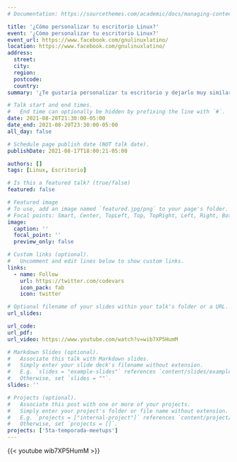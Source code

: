 ```yaml
---
# Documentation: https://sourcethemes.com/academic/docs/managing-content/

title: '¿Cómo personalizar tu escritorio Linux?'
event: '¿Cómo personalizar tu escritorio Linux?'
event_url: https://www.facebook.com/gnulinuxlatino/
location: https://www.facebook.com/gnulinuxlatino/
address:
  street:
  city:
  region:
  postcode:
  country:
summary: '¿Te gustaría personalizar tu escritorio y dejarlo muy similar a los que has visto en redes? Esta charla es para ti. Enrique Devars es nuestro invitado de esta semana para platicar sobre todo lo necesario para dejar bonito tu escritorio.'

# Talk start and end times.
#   End time can optionally be hidden by prefixing the line with `#`.
date: 2021-08-20T21:30:00-05:00
date_end: 2021-08-20T23:30:00-05:00
all_day: false

# Schedule page publish date (NOT talk date).
publishDate: 2021-08-17T18:00:21-05:00

authors: []
tags: [Linux, Escritorio]

# Is this a featured talk? (true/false)
featured: false

# Featured image
# To use, add an image named `featured.jpg/png` to your page's folder.
# Focal points: Smart, Center, TopLeft, Top, TopRight, Left, Right, BottomLeft, Bottom, BottomRight.
image:
  caption: ''
  focal_point: ''
  preview_only: false

# Custom links (optional).
#   Uncomment and edit lines below to show custom links.
links:
  - name: Follow
    url: https://twitter.com/codevars
    icon_pack: fab
    icon: twitter

# Optional filename of your slides within your talk's folder or a URL.
url_slides:

url_code:
url_pdf:
url_video: https://www.youtube.com/watch?v=wib7XP5HumM

# Markdown Slides (optional).
#   Associate this talk with Markdown slides.
#   Simply enter your slide deck's filename without extension.
#   E.g. `slides = "example-slides"` references `content/slides/example-slides.md`.
#   Otherwise, set `slides = ""`.
slides: ''

# Projects (optional).
#   Associate this post with one or more of your projects.
#   Simply enter your project's folder or file name without extension.
#   E.g. `projects = ["internal-project"]` references `content/project/deep-learning/index.md`.
#   Otherwise, set `projects = []`.
projects: ['5ta-temporada-meetups']
---
```


{{< youtube wib7XP5HumM >}}
